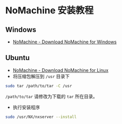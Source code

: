 # NoMachine 安装教程

## Windows

- [NoMachine - Download NoMachine for Windows](https://downloads.nomachine.com/download/?id=8)

## Ubuntu

- [NoMachine - Download NoMachine for Linux](https://downloads.nomachine.com/download/?id=6)
- 将压缩包解压到 `/usr` 目录下

```bash
sudo tar /path/to/tar -C /usr 
```

`/path/to/tar` 请修改为下载的 `tar` 所在目录。

- 执行安装程序

```bash
sudo /usr/NX/nxserver --install
```
